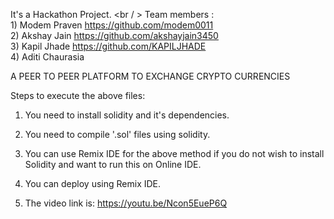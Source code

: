 It's a Hackathon Project. <br / >
Team members :  </br>
             1) Modem Praven    https://github.com/modem0011   <br/>
             2) Akshay Jain     https://github.com/akshayjain3450 <br/>
             3) Kapil Jhade     https://github.com/KAPILJHADE  <br/>
             4) Aditi Chaurasia  

A PEER TO PEER PLATFORM TO EXCHANGE CRYPTO CURRENCIES

Steps to execute the above files:

  1)  You need to install solidity and it's dependencies.

  2)  You need to compile '.sol' files using solidity.

  3)  You can use Remix IDE for the above method if you do not wish to install Solidity and want to run this on Online IDE.

  4)  You can deploy using Remix IDE.

  5) The video link is: https://youtu.be/Ncon5EueP6Q



